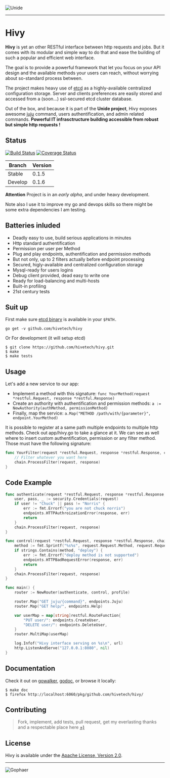 ![Unide](https://raw.github.com/hivetech/hivetech.github.io/master/images/logo-unide.png)

---------------------------------------------------------------

Hivy
====

**Hivy** is yet an other RESTful interface between http requests and jobs. But it
comes with its modular and simple way to do that and ease the building
of such a popular and efficient web interface.

The goal is to provide a powerful framework that let you focus on your API
design and the available methods your users can reach, without worrying about
so-standard process between.

The project makes heavy use of [etcd](http://coreos.com/docs/etcd/) as a
highly-available centralized configuration storage. Server and clients
preferences are easily stored and accessed from a (soon...) ssl-secured etcd
cluster database.

Out of the box, and because it is part of the **Unide project**, Hivy exposes
awesome [juju](https://juju.ubuntu.com/) command, users authentification, and
admin related commands.  **Powerful IT infrasctructure building accessible from
robust but simple http requests !**


Status
------

[![Build Status](https://drone.io/github.com/hivetech/hivy/status.png)](https://drone.io/github.com/hivetech/hivy/latest)
[![Coverage Status](https://coveralls.io/repos/hivetech/hivy/badge.png?branch=develop)](https://coveralls.io/r/hivetech/hivy?branch=develop)

Branch   | Version
-------- | -----
Stable   | 0.1.5
Develop  | 0.1.6

**Attention** Project is in an *early alpha*, and under heavy development.

Note also I use it to improve my go and devops skills so
there might be some extra dependencies I am testing.


Batteries inluded
-----------------

* Deadly easy to use, build serious applications in minutes
* Http standard authentification
* Permission per user per Method
* Plug and play endpoints, authentification and permission methods
* But not only, up to 2 filters actually before endpoint processing
* Secured, higly-available and centralized configuration storage
* Mysql-ready for users logins
* Debug client provided, dead easy to write one
* Ready for load-balancing and multi-hosts
* Built-in profiling
* 21st century tests

Suit up
-------

First make sure [etcd binary](https://github.com/coreos/etcd/releases/) is available in your `$PATH.`

```
go get -v github.com/hivetech/hivy
```

Or For development (it will setup etcd)

```console
$ git clone https://github.com/hivetech/hivy.git
$ make
$ make tests
```

Usage
-----

Let's add a new service to our app:

* Implement a method with this signature: ``func YourMethod(request
  *restful.Request, response *restful.Response)``
* Create an authority with authentification and permission
  methods: ``a := NewAuthority(authMethod, permissionMethod)``
* Finally, map the service: ``a.Map("METHOD /path/with/{parameter}", endpoint.YourMethod)``

It is possible to register at a same path multiple endpoints to multiple http
methods. Check out app/hivy.go to take a glance at it.  We can see as well where to
insert custom authentification, permission or any filter method. Those must
have the following signature: 

```go
func YourFilter(request *restful.Request, response *restful.Response, chain *restful.FilterChain) {
    // Filter whatever you want here
    chain.ProcessFilter(request, response)
}
```

Code Example
------------

```go
func authenticate(request *restful.Request, response *restful.Response, chain *restful.FilterChain) {
    user, pass, _ := security.Credentials(request)
    if user != "Chuck" || pass != "Norris" {  
        err := fmt.Errorf("you are not chuck norris")
        endpoints.HTTPAuthroizationError(response, err)
        return 
    }
    chain.ProcessFilter(request, response)
}

func control(request *restful.Request, response *restful.Response, chain *restful.FilterChain) {
    method := fmt.Sprintf("%s%s", request.Request.Method, request.Request.URL)
    if strings.Contains(method, "deploy") {
        err := fmt.Errorf("deploy method is not supported")
        endpoints.HTTPBadRequestError(response, err)
        return
    }
    chain.ProcessFilter(request, response)
}

func main() {
    router := NewRouter(authenticate, control, profile)

    router.Map("GET juju/{command}", endpoints.Juju)
    router.Map("GET help/", endpoints.Help)

    var userMap = map[string]restful.RouteFunction{
        "PUT user/": endpoints.CreateUser,
        "DELETE user/": endpoints.DeleteUser,
    }
    router.MultiMap(userMap)

    log.Infof("Hivy interface serving on %s\n", url)
    http.ListenAndServe("127.0.0.1:8080", nil)
}
```

Documentation
-------------

Check it out on [gowalker](http://gowalker.org/github.com/hivetech/hivy),
[godoc](http://godoc.org/github.com/hivetech/hivy), or browse it locally:

```console
$ make doc
$ firefox http://localhost:6060/pkg/github.com/hivetech/hivy/
```


Contributing
------------

> Fork, implement, add tests, pull request, get my everlasting thanks and a
> respectable place here [=)](https://github.com/jondot/groundcontrol)


License
-------

Hivy is available under the [Apache License, Version 2.0](http://www.apache.org/licenses/LICENSE-2.0.html).


---------------------------------------------------------------

![Gophaer](https://raw.github.com/hivetech/hivetech.github.io/master/images/pilotgopher.jpg)
